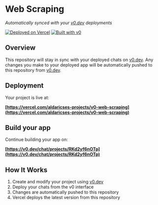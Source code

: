# Web Scraping

*Automatically synced with your [v0.dev](https://v0.dev) deployments*

[![Deployed on Vercel](https://img.shields.io/badge/Deployed%20on-Vercel-black?style=for-the-badge&logo=vercel)](https://vercel.com/aldaricses-projects/v0-web-scraping)
[![Built with v0](https://img.shields.io/badge/Built%20with-v0.dev-black?style=for-the-badge)](https://v0.dev/chat/projects/RKd2yf6nOTp)

## Overview

This repository will stay in sync with your deployed chats on [v0.dev](https://v0.dev).
Any changes you make to your deployed app will be automatically pushed to this repository from [v0.dev](https://v0.dev).

## Deployment

Your project is live at:

**[https://vercel.com/aldaricses-projects/v0-web-scraping](https://vercel.com/aldaricses-projects/v0-web-scraping)**

## Build your app

Continue building your app on:

**[https://v0.dev/chat/projects/RKd2yf6nOTp](https://v0.dev/chat/projects/RKd2yf6nOTp)**

## How It Works

1. Create and modify your project using [v0.dev](https://v0.dev)
2. Deploy your chats from the v0 interface
3. Changes are automatically pushed to this repository
4. Vercel deploys the latest version from this repository